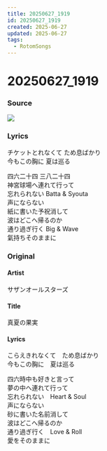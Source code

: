 ```yaml
---
title: 20250627_1919
id: 20250627_1919
created: 2025-06-27
updated: 2025-06-27
tags:
  - RotomSongs
---
```

# 20250627_1919

### Source

![](https://x.com/Starlystrongest/status/1938542614460195168)

### Lyrics

チケットとれなくて ため息ばかり  
今もこの胸に 夏は巡る  

四六二十四 三八二十四  
神宮球場へ連れて行って  
忘れられない Batta & Syouta  
声にならない  
紙に書いた予祝消して  
波はどこへ帰るのか  
通り過ぎ行く Big & Wave  
氣持ちそのままに  

### Original

#### Artist

サザンオールスターズ

#### Title

真夏の果実

#### Lyrics

こらえきれなくて　ため息ばかり  
今もこの胸に　夏は巡る  
  
四六時中も好きと言って  
夢の中へ連れて行って  
忘れられない　Heart & Soul  
声にならない  
砂に書いた名前消して  
波はどこへ帰るのか  
通り過ぎ行く　Love & Roll  
愛をそのままに  
  



